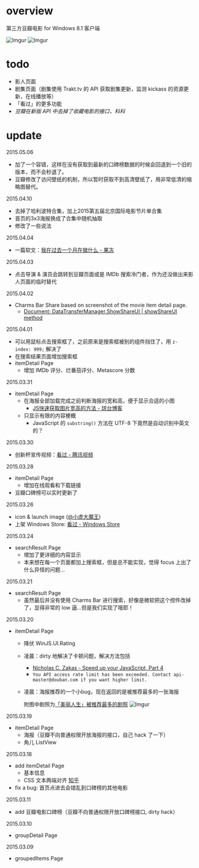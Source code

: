 # overview
第三方豆瓣电影 for Windows 8.1 客户端

![Imgur](http://i.imgur.com/Uw8Kjbd.jpg)
![Imgur](http://i.imgur.com/EjqRgdF.jpg)

# todo
* 影人页面
* 剧集页面（剧集使用 Trakt.tv 的 API 获取剧集更新，监测 kickass 的资源更新，在线播放等）
* 「看过」的更多功能
* *豆瓣在新版 API 中去掉了收藏电影的接口，科科*

# update
2015.05.06

* 加了一个容错，这样在没有获取到最新的口碑榜数据的时候会回退到一个旧的版本，而不会秒退了。
* 豆瓣修改了访问壁纸的机制，所以暂时获取不到高清壁纸了，用非常低清的缩略图替代。

2015.04.10

* 去掉了哈利波特合集，加上2015第五届北京国际电影节片单合集
* 首页的3x3海报换成了合集中随机抽取
* 修改了一些说法

2015.04.04

* 一篇软文：[我在过去一个月在做什么 - 果冻](http://mp.weixin.qq.com/s?__biz=MzAwOTAxMTQ5Mw==&mid=204149515&idx=1&sn=b14f5a471dd5e5e9e291afdf67660b1c#rd)



2015.04.03

* 点击导演 & 演员会跳转到豆瓣页面或是 IMDb 搜索冷门者，作为还没做出来影人页面的临时替代

2015.04.02

* Charms Bar Share based on screenshot of the movie item detail page. 
	* [Document: DataTransferManager.ShowShareUI | showShareUI method](https://msdn.microsoft.com/en-us/library/windows/apps/windows.applicationmodel.datatransfer.datatransfermanager.showshareui.aspx)

2015.04.01

* 可以用鼠标点击搜索框了，之前原来是搜索框被别的组件挡住了，用 `z-index: 999;` 解决了
* 在搜索结果页面增加搜索框
* itemDetail Page
	* 增加 IMDb 评分、烂番茄评分、Metascore 分数
	
2015.03.31

* itemDetail Page
	* 在海报全部加载完成之前判断海报的宽和高，便于显示合适的小图
		* [JS快速获取图片宽高的方法 - 琼台博客](http://www.qttc.net/201304304.html)
	* 只显示有限的内容梗概
		* JavaScript 的 `substring()` 方法在 UTF-8 下竟然是自动识别中英文的？
		
2015.03.30

* 创新杯宣传视频：[看过 - 腾讯视频](http://v.qq.com/boke/page/h/0/t/h0150iaol0t.html)
		
2015.03.28

* itemDetail Page 
	* 增加在线观看和下载链接
* 豆瓣口碑榜可以实时更新了
	
2015.03.26

* icon & launch image ([@小虚大魔王](https://github.com/thehackercat))
* 上架 Windows Store: [看过 - Windows Store](http://apps.microsoft.com/windows/app/7eddcdbc-35a4-47ef-8ea7-fe7c37152d41)

2015.03.24

* searchResult Page
	* 增加了更详细的内容显示
	* 本来想在每一个页面都加上搜索框，但是总不能实现，觉得 focus 上出了什么异怪的问题...

2015.03.21

* searchResult Page
	* 虽然最后并没有使用 Charms Bar 进行搜索，好像是微软把这个控件改掉了，显得非常的 low 逼...但是我们实现了哦耶！

2015.03.20

* itemDetail Page
	* 降伏 WinJS.UI.Rating
	* 凌晨：dirty 地解决了卡顿问题，解决方法包括
		* [Nicholas C. Zakas - Speed up your JavaScript, Part 4](http://www.nczonline.net/blog/2009/02/03/speed-up-your-javascript-part-4/)
		* `You API access rate limit has been exceeded. Contact api-master@douban.com if you want higher limit. `
	* 凌晨：海报推荐的一个小bug，现在返回的是被推荐最多的一张海报
	
		附图中剧照为[「美丽人生」被推荐最多的剧照](http://movie.douban.com/photos/photo/825925921/)
	![Imgur](http://i.imgur.com/GCl6i82.jpg)

2015.03.19

* itemDetail Page
	* 海报（豆瓣不向普通权限开放海报的接口，自己 hack 了一下）
	* 角儿 ListView

2015.03.18

* add itemDetail Page
	* 基本信息
	* CSS 文本两端对齐 [知乎](http://www.zhihu.com/question/19895400/answer/13383826)
* fix a bug: 首页点进去会错乱到口碑榜的其他电影

2015.03.11

* add 豆瓣电影口碑榜（豆瓣不向普通权限开放口碑榜接口, dirty hack）

2015.03.10

* groupDetail Page

2015.03.09

* groupedItems Page

